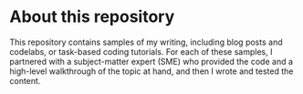 # About this repository

This repository contains samples of my writing, including blog posts and codelabs, or task-based coding tutorials. For each of these samples, I partnered with a subject-matter expert (SME) who provided the code and a high-level walkthrough of the topic at hand, and then I wrote and tested the content.

